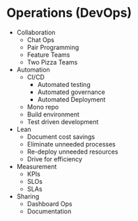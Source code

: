 # Operations (DevOps)

- Collaboration
  - Chat Ops
  - Pair Programming
  - Feature Teams
  - Two Pizza Teams
- Automation
  - CI/CD
    - Automated testing
    - Automated governance
    - Automated Deployment
  - Mono repo
  - Build environment
  - Test driven development
- Lean
  - Document cost savings
  - Eliminate unneeded processes
  - Re-deploy unneeded resources
  - Drive for efficiency
- Measurement
  - KPIs
  - SLOs
  - SLAs
- Sharing
  - Dashboard Ops
  - Documentation
